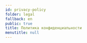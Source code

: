 ```yaml
---
id: privacy-policy
folder: legal
fallback: en
public: true
title: Политика конфиденциальности
menutitle: null
---
```


